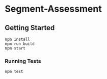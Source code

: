 # Segment-Assessment

## Getting Started
```
npm install
npm run build
npm start
```

### Running Tests
```
npm test
```